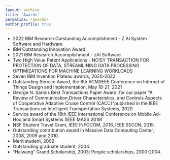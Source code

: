 ```yaml
---
layout: archive
title: "Awards"
permalink: /awards/
author_profile: true
---
```

* 2022 IBM Research Outstanding Accomplishment - Z AI System Software and Hardware
* IBM Outstanding Innovation Award
* 2021 IBM Research Accomplishment - zAI Software
* Two High Value Patent Applications - NOISY TRANSACTION FOR PROTECTION OF DATA, STREAMLINING DATA PROCESSING OPTIMIZATIONS FOR MACHINE LEARNING WORKLOADS
* Seven IBM Invention Plateau awards, 2020-2022
* Outstanding Service Award, the 6th ACM/IEEE Conference on Internet of Things Design and Implementation, May 18-21, 2021
* George N. Saridis Best Transactions Paper Award, for our paper "A Review of Communication,Driver Characteristics, and Controls Aspects of Cooperative Adaptive Cruise Control (CACC)"published in the IEEE Transactions on Intelligent Transportation Systems, 2020
* Service award of the 16th IEEE International Conference on Mobile Ad-Hoc and Smart Systems (IEEE MASS 2019)
* NSF Student Travel Grant, IEEE INFOCOM, 2016, IEEE SECON, 2015.
* Outstanding contribution award in Massive Data Computing Center, 2008, 2009 and 2010.
*  Merit student, 2009
* Outstanding graduate student, 2004.
* “Haiwang” Grand Scholarship, 2003; People scholarships, 2000-2004.